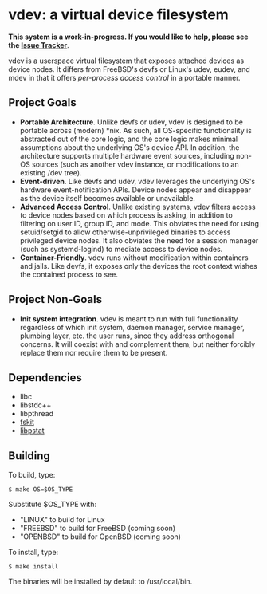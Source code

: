 vdev: a virtual device filesystem
=================================

**This system is a work-in-progress.  If you would like to help, please see the [Issue Tracker](https://github.com/jcnelson/vdev/issues)**.

vdev is a userspace virtual filesystem that exposes attached devices as device nodes.  It differs from FreeBSD's devfs or Linux's udev, eudev, and mdev in that it offers *per-process access control* in a portable manner.

Project Goals
-------------
* **Portable Architecture**.  Unlike devfs or udev, vdev is designed to be portable across (modern) *nix.  As such, all OS-specific functionality is abstracted out of the core logic, and the core logic makes minimal assumptions about the underlying OS's device API.  In addition, the architecture supports multiple hardware event sources, including non-OS sources (such as another vdev instance, or modifications to an existing /dev tree).
* **Event-driven**.  Like devfs and udev, vdev leverages the underlying OS's hardware event-notification APIs.  Device nodes appear and disappear as the device itself becomes available or unavailable.
* **Advanced Access Control**.  Unlike existing systems, vdev filters access to device nodes based on which process is asking, in addition to filtering on user ID, group ID, and mode.  This obviates the need for using setuid/setgid to allow otherwise-unprivileged binaries to access privileged device nodes.  It also obviates the need for a session manager (such as systemd-logind) to mediate access to device nodes.
* **Container-Friendly**.  vdev runs without modification within containers and jails.  Like devfs, it exposes only the devices the root context wishes the contained process to see.

Project Non-Goals
-----------------
* **Init system integration**.  vdev is meant to run with full functionality regardless of which init system, daemon manager, service manager, plumbing layer, etc. the user runs, since they address orthogonal concerns.  It will coexist with and complement them, but neither forcibly replace them nor require them to be present.

Dependencies
------------
* libc
* libstdc++
* libpthread
* [fskit](https://github.com/jcnelson/fskit)
* [libpstat](https://github.com/jcnelson/libpstat)

Building
--------

To build, type:

    $ make OS=$OS_TYPE

Substitute $OS_TYPE with:
* "LINUX" to build for Linux
* "FREEBSD" to build for FreeBSD (coming soon)
* "OPENBSD" to build for OpenBSD (coming soon)

To install, type:

    $ make install

The binaries will be installed by default to /usr/local/bin.
